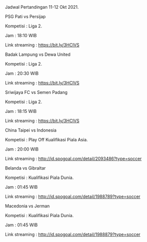 Jadwal Pertandingan 11-12 Okt 2021.

PSG Pati vs Persijap

Kompetisi : Liga 2. 

Jam : 18:10 WIB

Link streaming : https://bit.ly/3HClVS

Badak Lampung vs Dewa United

Kompetisi : Liga 2. 

Jam : 20:30 WIB

Link streaming : https://bit.ly/3HClVS

Sriwijaya FC vs Semen Padang

Kompetisi : Liga 2. 

Jam : 18:15 WIB

Link streaming : https://bit.ly/3HClVS

China Taipei vs Indonesia 

Kompetisi : Play Off Kualifikasi Piala Asia. 

Jam : 20:00 WIB

Link streaming : http://id.spogoal.com/detail/2093486?type=soccer

Belanda vs Gibraltar

Kompetisi : Kualifikasi Piala Dunia. 

Jam : 01:45 WIB

Link streaming : http://id.spogoal.com/detail/1988789?type=soccer

Macedonia vs Jerman 

Kompetisi : Kualifikasi Piala Dunia. 

Jam : 01:45 WIB

Link streaming : http://id.spogoal.com/detail/1988879?type=soccer
